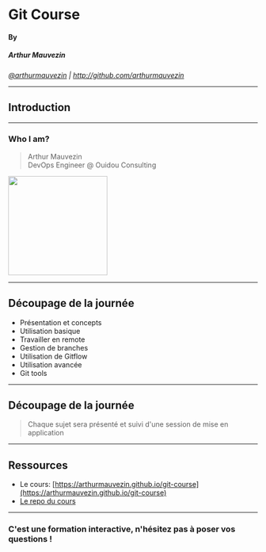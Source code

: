 # Git Course
#### By
##### Arthur Mauvezin

<i><a target="_new" href="http://twitter.com/arthurmauvezin">@arthurmauvezin</a> | <a target="_new" href="http://github.com/arthurmauvezin">http://github.com/arthurmauvezin</a></i>

---

## Introduction

----

### Who I am?

> Arthur Mauvezin<br />
> DevOps Engineer @ Ouidou Consulting

<img src="https://avatars2.githubusercontent.com/u/10439516?s=400&u=27155f0ca1ec897597b113b9677934db02901d9a&v=4" width="200px" />

----

## Découpage de la journée

* Présentation et concepts
* Utilisation basique
* Travailler en remote
* Gestion de branches
* Utilisation de Gitflow
* Utilisation avancée
* Git tools

----

## Découpage de la journée

> Chaque sujet sera présenté et suivi d'une session de mise en application

----

## Ressources

* Le cours: [https://arthurmauvezin.github.io/git-course](https://arthurmauvezin.github.io/git-course)
* [Le repo du cours](https://github.com/arthurmauvezin/git-course)

----

### C'est une formation interactive, n'hésitez pas à poser vos questions !
